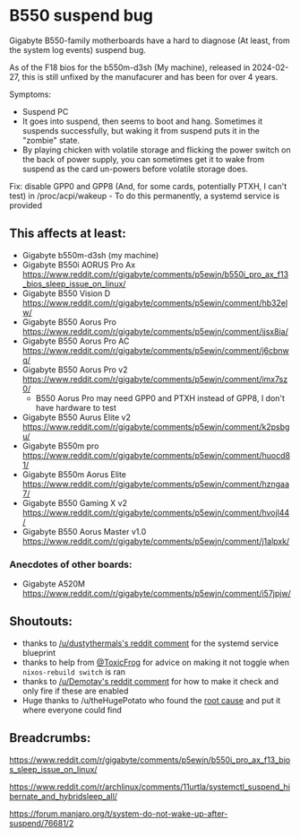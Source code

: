 # B550 suspend bug

Gigabyte B550-family motherboards have a hard to diagnose (At least, from the system log events) suspend bug.

As of the F18 bios for the b550m-d3sh (My machine), released in 2024-02-27, this is still unfixed by the manufacurer and has been for over 4 years.

Symptoms: 
- Suspend PC
- It goes into suspend, then seems to boot and hang.  Sometimes it suspends successfully, but waking it from suspend puts it in the "zombie" state.
- By playing chicken with volatile storage and flicking the power switch on the back of power supply, you can sometimes get it to wake from suspend as the card un-powers before volatile storage does.

Fix: disable GPP0 and GPP8 (And, for some cards, potentially PTXH, I can't test) in /proc/acpi/wakeup
    - To do this permanently, a systemd service is provided


## This affects at least:
- Gigabyte b550m-d3sh (my machine)
- Gigabyte B550i AORUS Pro Ax https://www.reddit.com/r/gigabyte/comments/p5ewjn/b550i_pro_ax_f13_bios_sleep_issue_on_linux/
- Gigabyte B550 Vision D https://www.reddit.com/r/gigabyte/comments/p5ewjn/comment/hb32elw/
- Gigabyte B550 Aorus Pro https://www.reddit.com/r/gigabyte/comments/p5ewjn/comment/ijsx8ia/
- Gigabyte B550 Aorus Pro AC https://www.reddit.com/r/gigabyte/comments/p5ewjn/comment/j6cbnwq/
- Gigabyte B550 Aorus Pro v2 https://www.reddit.com/r/gigabyte/comments/p5ewjn/comment/imx7sz0/
    - B550 Aorus Pro may need GPP0 and PTXH instead of GPP8, I don't have hardware to test
- Gigabyte B550 Aurus Elite v2 https://www.reddit.com/r/gigabyte/comments/p5ewjn/comment/k2psbgu/
- Gigabyte B550m pro https://www.reddit.com/r/gigabyte/comments/p5ewjn/comment/huocd81/
- Gigabyte B550m Aorus Elite https://www.reddit.com/r/gigabyte/comments/p5ewjn/comment/hzngaa7/
- Gigabyte B550 Gaming X v2 https://www.reddit.com/r/gigabyte/comments/p5ewjn/comment/hvojl44/
- Gigabyte B550 Aorus Master v1.0 https://www.reddit.com/r/gigabyte/comments/p5ewjn/comment/j1alpxk/

### Anecdotes of other boards:
- Gigabyte A520M https://www.reddit.com/r/gigabyte/comments/p5ewjn/comment/i57jpjw/



## Shoutouts:
- thanks to [/u/dustythermals's reddit comment](https://www.reddit.com/r/gigabyte/comments/p5ewjn/comment/hb32elw/) for the systemd service blueprint
- thanks to help from [@ToxicFrog](https://github.com/ToxicFrog) for advice on making it not toggle when `nixos-rebuild switch` is ran
- thanks to [/u/Demotay's reddit comment](https://www.reddit.com/r/gigabyte/comments/p5ewjn/comment/ksbm0mb/) for how to make it check and only fire if these are enabled
- Huge thanks to /u/theHugePotato who found the [root cause](https://www.reddit.com/r/gigabyte/comments/p5ewjn/comment/h9plj88/) and put it where everyone could find

## Breadcrumbs:
https://www.reddit.com/r/gigabyte/comments/p5ewjn/b550i_pro_ax_f13_bios_sleep_issue_on_linux/

https://www.reddit.com/r/archlinux/comments/11urtla/systemctl_suspend_hibernate_and_hybridsleep_all/

https://forum.manjaro.org/t/system-do-not-wake-up-after-suspend/76681/2

